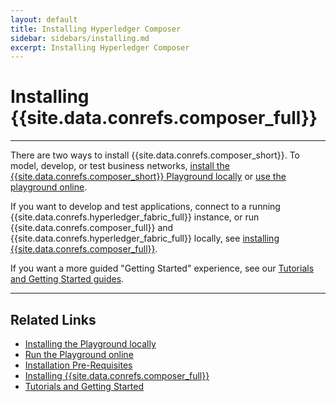 ```yaml
---
layout: default
title: Installing Hyperledger Composer
sidebar: sidebars/installing.md
excerpt: Installing Hyperledger Composer
---
```


# Installing {{site.data.conrefs.composer_full}}

---

There are two ways to install {{site.data.conrefs.composer_short}}. To model, develop, or test business networks, [install the {{site.data.conrefs.composer_short}} Playground locally](../tutorials/getting-started-playground.html) or [use the playground online](https://composer-playground.mybluemix.net).

If you want to develop and test applications, connect to a running {{site.data.conrefs.hyperledger_fabric_full}} instance, or run {{site.data.conrefs.composer_full}} and {{site.data.conrefs.hyperledger_fabric_full}} locally, see [installing {{site.data.conrefs.composer_full}}](../installing/quickstart.html).

If you want a more guided "Getting Started" experience, see our [Tutorials and Getting Started guides](../tutorials/tutorialindex.html).

---

## Related Links
* [Installing the Playground locally](../tutorials/getting-started-playground.html)
* [Run the Playground online](../tutorials/)
* [Installation Pre-Requisites](../installing/prerequisites.html)
* [Installing {{site.data.conrefs.composer_full}}](../installing/quickstart.html)
* [Tutorials and Getting Started](../tutorials/tutorialindex.html)
